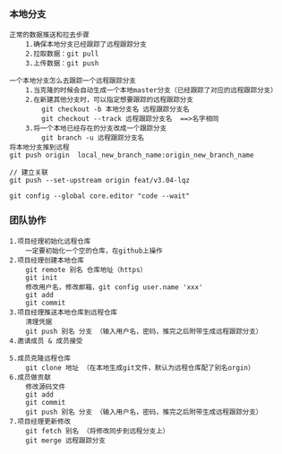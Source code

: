 ### 本地分支
    正常的数据推送和拉去步骤
        1.确保本地分支已经跟踪了远程跟踪分支
        2.拉取数据：git pull
        3.上传数据：git push
    
    一个本地分支怎么去跟踪一个远程跟踪分支
        1.当克隆的时候会自动生成一个本地master分支（已经跟踪了对应的远程跟踪分支）
        2.在新建其他分支时，可以指定想要跟踪的远程跟踪分支
            git checkout -b 本地分支名 远程跟踪分支名
            git checkout --track 远程跟踪分支名  ==>名字相同
        3.将一个本地已经存在的分支改成一个跟踪分支
            git branch -u 远程跟踪分支名
    将本地分支推到远程
    git push origin  local_new_branch_name:origin_new_branch_name
    
    // 建立关联
    git push --set-upstream origin feat/v3.04-lqz
    
    git config --global core.editor "code --wait"


### 团队协作
    1.项目经理初始化远程仓库
        一定要初始化一个空的仓库，在github上操作
    2.项目经理创建本地仓库
        git remote 别名 仓库地址（https）
        git init
        修改用户名，修改邮箱，git config user.name 'xxx'
        git add 
        git commit
    3.项目经理推送本地仓库到远程仓库
        清理凭据
        git push 别名 分支 （输入用户名，密码，推完之后附带生成远程跟踪分支）
    4.邀请成员 & 成员接受
    
    5.成员克隆远程仓库
        git clone 地址 （在本地生成git文件，默认为远程仓库配了别名orgin）
    6.成员做贡献
        修改源码文件
        git add
        git commit
        git push 别名 分支 （输入用户名，密码，推完之后附带生成远程跟踪分支）
    7.项目经理更新修改
        git fetch 别名 （将修改同步到远程分支上）
        git merge 远程跟踪分支
